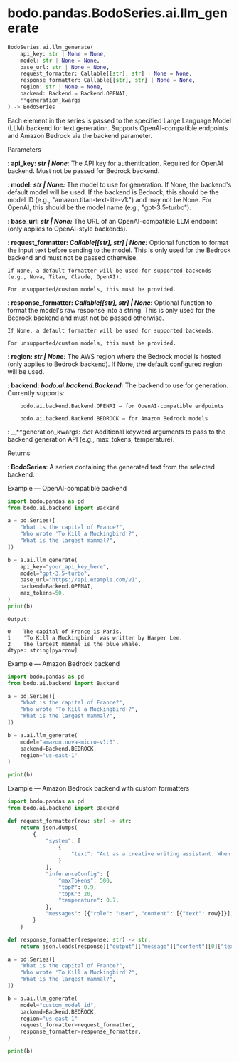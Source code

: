 # bodo.pandas.BodoSeries.ai.llm_generate

```py
BodoSeries.ai.llm_generate(
    api_key: str | None = None,
    model: str | None = None,
    base_url: str | None = None,
    request_formatter: Callable[[str], str] | None = None,
    response_formatter: Callable[[str], str] | None = None,
    region: str | None = None,
    backend: Backend = Backend.OPENAI,
    **generation_kwargs
) -> BodoSeries
```

Each element in the series is passed to the specified Large Language Model (LLM) backend for text generation.
Supports OpenAI-compatible endpoints and Amazon Bedrock via the backend parameter.
<p class="api-header">Parameters</p>

: __api_key: *str | None*__: The API key for authentication. Required for OpenAI backend. Must not be passed for Bedrock backend.

: __model: *str | None:*__
    The model to use for generation. If None, the backend's default model will be used. If the backend is Bedrock, this should be the model ID (e.g., "amazon.titan-text-lite-v1:") and may not be None. For OpenAI, this should be the model name (e.g., "gpt-3.5-turbo").

: __base_url: *str | None:*__
    The URL of an OpenAI-compatible LLM endpoint (only applies to OpenAI-style backends).

: __request_formatter: *Callable[[str], str] | None:*__
    Optional function to format the input text before sending to the model. This is only used for the Bedrock backend and must not be passed otherwise.

    If None, a default formatter will be used for supported backends (e.g., Nova, Titan, Claude, OpenAI).

    For unsupported/custom models, this must be provided.

: __response_formatter: *Callable[[str], str] | None*:__
    Optional function to format the model's raw response into a string. This is only used for the Bedrock backend and must not be passed otherwise.

    If None, a default formatter will be used for supported backends.

    For unsupported/custom models, this must be provided.

: __region: *str | None:*__
    The AWS region where the Bedrock model is hosted (only applies to Bedrock backend).
    If None, the default configured region will be used.

: __backend: *bodo.ai.backend.Backend:*__
    The backend to use for generation. Currently supports:

        bodo.ai.backend.Backend.OPENAI – for OpenAI-compatible endpoints

        bodo.ai.backend.Backend.BEDROCK – for Amazon Bedrock models

: __**generation_kwargs: *dict*
    Additional keyword arguments to pass to the backend generation API (e.g., max_tokens, temperature).

<p class="api-header">Returns</p>

: __BodoSeries__: A series containing the generated text from the selected backend.

<p class="api-header">Example — OpenAI-compatible backend</p>

```py
import bodo.pandas as pd
from bodo.ai.backend import Backend

a = pd.Series([
    "What is the capital of France?",
    "Who wrote 'To Kill a Mockingbird'?",
    "What is the largest mammal?",
])

b = a.ai.llm_generate(
    api_key="your_api_key_here",
    model="gpt-3.5-turbo",
    base_url="https://api.example.com/v1",
    backend=Backend.OPENAI,
    max_tokens=50,
)
print(b)
```

```
Output:

0    The capital of France is Paris.
1    'To Kill a Mockingbird' was written by Harper Lee.
2    The largest mammal is the blue whale.
dtype: string[pyarrow]
```

<p class="api-header">Example — Amazon Bedrock backend</p>

```py
import bodo.pandas as pd
from bodo.ai.backend import Backend

a = pd.Series([
    "What is the capital of France?",
    "Who wrote 'To Kill a Mockingbird'?",
    "What is the largest mammal?",
])

b = a.ai.llm_generate(
    model="amazon.nova-micro-v1:0",
    backend=Backend.BEDROCK,
    region="us-east-1"
)

print(b)
```


<p class="api-header">Example — Amazon Bedrock backend with custom formatters</p>

```py
import bodo.pandas as pd
from bodo.ai.backend import Backend

def request_formatter(row: str) -> str:
    return json.dumps(
        {
            "system": [
                {
                    "text": "Act as a creative writing assistant. When the user provides you with a topic, write a short story about that topic."
                }
            ],
            "inferenceConfig": {
                "maxTokens": 500,
                "topP": 0.9,
                "topK": 20,
                "temperature": 0.7,
            },
            "messages": [{"role": "user", "content": [{"text": row}]}],
        }
    )

def response_formatter(response: str) -> str:
    return json.loads(response)["output"]["message"]["content"][0]["text"]

a = pd.Series([
    "What is the capital of France?",
    "Who wrote 'To Kill a Mockingbird'?",
    "What is the largest mammal?",
])

b = a.ai.llm_generate(
    model="custom_model_id",
    backend=Backend.BEDROCK,
    region="us-east-1"
    request_formatter=request_formatter,
    response_formatter=response_formatter,
)

print(b)
```

